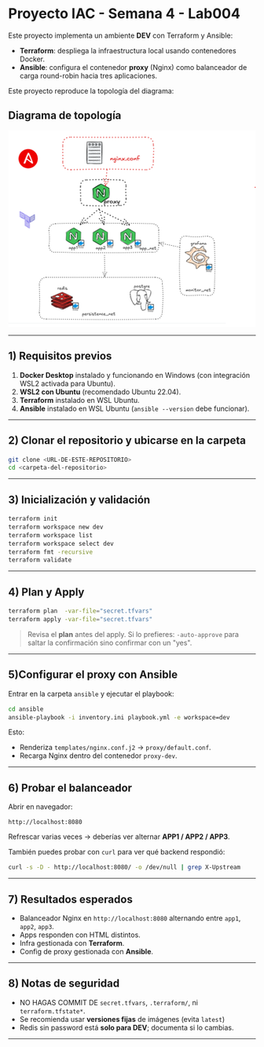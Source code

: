 # Proyecto IAC - Semana 4 - Lab004

Este proyecto implementa un ambiente **DEV** con Terraform y Ansible:

- **Terraform**: despliega la infraestructura local usando contenedores Docker.
- **Ansible**: configura el contenedor **proxy** (Nginx) como balanceador de carga round-robin hacia tres aplicaciones.

Este proyecto reproduce la topología del diagrama: 

## Diagrama de topología

![Diagrama de topología](docs/LAB004-IMAGEN.png)

---

## 1) Requisitos previos

1. **Docker Desktop** instalado y funcionando en Windows (con integración WSL2 activada para Ubuntu).
2. **WSL2 con Ubuntu** (recomendado Ubuntu 22.04).  
3. **Terraform** instalado en WSL Ubuntu.  
4. **Ansible** instalado en WSL Ubuntu (`ansible --version` debe funcionar).  

---


## 2) Clonar el repositorio y ubicarse en la carpeta

```bash
git clone <URL-DE-ESTE-REPOSITORIO>
cd <carpeta-del-repositorio>
```

---

## 3) Inicialización y validación

```bash
terraform init
terraform workspace new dev
terraform workspace list
terraform workspace select dev
terraform fmt -recursive
terraform validate
```

---

## 4) Plan y Apply

  ```bash
  terraform plan  -var-file="secret.tfvars"
  terraform apply -var-file="secret.tfvars"
  ```

> Revisa el **plan** antes del apply. Si lo prefieres: `-auto-approve` para saltar la confirmación sino confirmar con un "yes".

---

## 5)Configurar el proxy con Ansible

Entrar en la carpeta `ansible` y ejecutar el playbook:

```bash
cd ansible
ansible-playbook -i inventory.ini playbook.yml -e workspace=dev
```

Esto:
- Renderiza `templates/nginx.conf.j2` → `proxy/default.conf`.
- Recarga Nginx dentro del contenedor `proxy-dev`.

---

## 6) Probar el balanceador

Abrir en navegador:
```
http://localhost:8080
```

Refrescar varias veces → deberías ver alternar **APP1 / APP2 / APP3**.

También puedes probar con `curl` para ver qué backend respondió:

```bash
curl -s -D - http://localhost:8080/ -o /dev/null | grep X-Upstream
```
---

## 7) Resultados esperados

- Balanceador Nginx en `http://localhost:8080` alternando entre `app1`, `app2`, `app3`.
- Apps responden con HTML distintos.
- Infra gestionada con **Terraform**.
- Config de proxy gestionada con **Ansible**.
---

## 8) Notas de seguridad

- NO HAGAS COMMIT DE `secret.tfvars`, `.terraform/`, ni `terraform.tfstate*`.  
- Se recomienda usar **versiones fijas** de imágenes (evita `latest`) 
- Redis sin password está **solo para DEV**; documenta si lo cambias.

---


